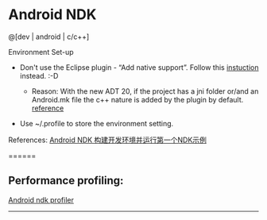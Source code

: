 Android NDK 
==============

@[dev | android | c/c++]

Environment Set-up

- Don't use the Eclipse plugin - “Add native support”. Follow this [instuction](http://www.ntu.edu.sg/home/ehchua/programming/android/Android_NDK.html) instead. :-D 
    - Reason: With the new ADT 20, if the project has a jni folder or/and an Android.mk file the c++ nature is added by the plugin by default. [reference](http://stackoverflow.com/questions/11504258/how-to-remove-native-support-from-an-android-project-in-eclipse-because-eclipse)

- Use ~/.profile to store the environment setting.

References: [Android NDK 构建开发环境并运行第一个NDK示例](http://blog.csdn.net/ljxfblog/article/details/15808377)




======

## Performance profiling:


[Android ndk profiler](https://code.google.com/p/android-ndk-profiler/wiki/Usage)






- - -


